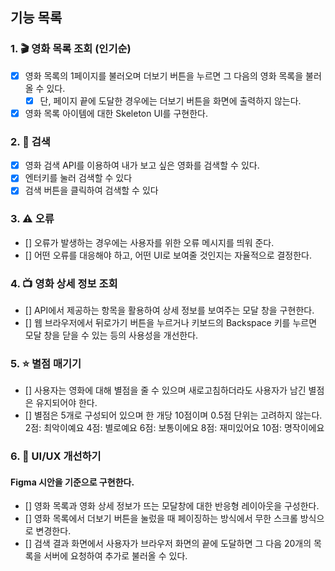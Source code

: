 ## 기능 목록

### 1. 🎬 영화 목록 조회 (인기순)

- [x] 영화 목록의 1페이지를 불러오며 더보기 버튼을 누르면 그 다음의 영화 목록을 불러 올 수 있다.
  - [x] 단, 페이지 끝에 도달한 경우에는 더보기 버튼을 화면에 출력하지 않는다.
- [x] 영화 목록 아이템에 대한 Skeleton UI를 구현한다.

### 2. 🔎 검색

- [x] 영화 검색 API를 이용하여 내가 보고 싶은 영화를 검색할 수 있다.
- [x] 엔터키를 눌러 검색할 수 있다
- [x] 검색 버튼을 클릭하여 검색할 수 있다

### 3. ⚠️ 오류

- [] 오류가 발생하는 경우에는 사용자를 위한 오류 메시지를 띄워 준다.
- [] 어떤 오류를 대응해야 하고, 어떤 UI로 보여줄 것인지는 자율적으로 결정한다.

### 4. 📺 영화 상세 정보 조회

- [] API에서 제공하는 항목을 활용하여 상세 정보를 보여주는 모달 창을 구현한다.
- [] 웹 브라우저에서 뒤로가기 버튼을 누르거나 키보드의 Backspace 키를 누르면 모달 창을 닫을 수 있는 등의 사용성을 개선한다.

### 5. ⭐️ 별점 매기기

- [] 사용자는 영화에 대해 별점을 줄 수 있으며 새로고침하더라도 사용자가 남긴 별점은 유지되어야 한다.
- [] 별점은 5개로 구성되어 있으며 한 개당 10점이며 0.5점 단위는 고려하지 않는다.
  2점: 최악이예요
  4점: 별로예요
  6점: 보통이에요
  8점: 재미있어요
  10점: 명작이에요

### 6. 📐 UI/UX 개선하기

#### Figma 시안을 기준으로 구현한다.

- [] 영화 목록과 영화 상세 정보가 뜨는 모달창에 대한 반응형 레이아웃을 구성한다.
- [] 영화 목록에서 더보기 버튼을 눌렀을 때 페이징하는 방식에서 무한 스크롤 방식으로 변경한다.
- [] 검색 결과 화면에서 사용자가 브라우저 화면의 끝에 도달하면 그 다음 20개의 목록을 서버에 요청하여 추가로 불러올 수 있다.
